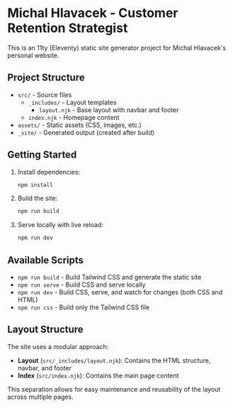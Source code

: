 # Michal Hlavacek - Customer Retention Strategist

This is an 11ty (Eleventy) static site generator project for Michal Hlavacek's personal website.

## Project Structure

- `src/` - Source files
  - `_includes/` - Layout templates
    - `layout.njk` - Base layout with navbar and footer
  - `index.njk` - Homepage content
- `assets/` - Static assets (CSS, images, etc.)
- `_site/` - Generated output (created after build)

## Getting Started

1. Install dependencies:
   ```bash
   npm install
   ```

2. Build the site:
   ```bash
   npm run build
   ```

3. Serve locally with live reload:
   ```bash
   npm run dev
   ```

## Available Scripts

- `npm run build` - Build Tailwind CSS and generate the static site
- `npm run serve` - Build CSS and serve locally
- `npm run dev` - Build CSS, serve, and watch for changes (both CSS and HTML)
- `npm run css` - Build only the Tailwind CSS file

## Layout Structure

The site uses a modular approach:
- **Layout** (`src/_includes/layout.njk`): Contains the HTML structure, navbar, and footer
- **Index** (`src/index.njk`): Contains the main page content

This separation allows for easy maintenance and reusability of the layout across multiple pages.